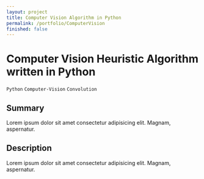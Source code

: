 ```yaml
---
layout: project
title: Computer Vision Algorithm in Python
permalink: /portfolio/ComputerVision
finished: false
---
```



# Computer Vision Heuristic Algorithm written in Python

`Python` `Computer-Vision` `Convolution`

## Summary

Lorem ipsum dolor sit amet consectetur adipisicing elit. Magnam, aspernatur.

## Description

Lorem ipsum dolor sit amet consectetur adipisicing elit. Magnam, aspernatur.